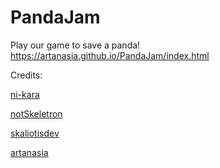 # PandaJam

Play our game to save a panda!
https://artanasia.github.io/PandaJam/index.html

Credits:

[ni-kara](https://github.com/ni-kara) 

[notSkeletron](https://github.com/notSkeletron)

[skaliotisdev](https://github.com/skaliotisdev)

[artanasia](https://github.com/artanasia)

